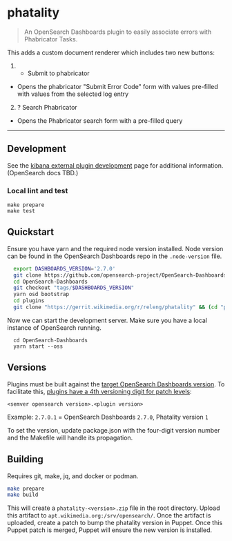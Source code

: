 # phatality

> An OpenSearch Dashboards plugin to easily associate errors with Phabricator Tasks.

This adds a custom document renderer which includes two new buttons:

1. + Submit to phabricator
 * Opens the phabricator "Submit Error Code" form with values
   pre-filled with values from the selected log entry
2. ? Search Phabricator
 * Opens the Phabricator search form with a pre-filled query

---

## Development

See the [kibana external plugin development](https://www.elastic.co/guide/en/kibana/current/external-plugin-development.html) page for additional information.  (OpenSearch docs TBD.)

### Local lint and test

```
make prepare
make test
```

## Quickstart

Ensure you have yarn and the required node version installed.  Node version can be found in the OpenSearch Dashboards repo in the `.node-version` file.

```bash
  export DASHBOARDS_VERSION='2.7.0'
  git clone https://github.com/opensearch-project/OpenSearch-Dashboards.git
  cd OpenSearch-Dashboards
  git checkout "tags/$DASHBOARDS_VERSION"
  yarn osd bootstrap
  cd plugins
  git clone "https://gerrit.wikimedia.org/r/releng/phatality" && (cd "phatality" && mkdir -p .git/hooks && curl -Lo `git rev-parse --git-dir`/hooks/commit-msg https://gerrit.wikimedia.org/r/tools/hooks/commit-msg; chmod +x `git rev-parse --git-dir`/hooks/commit-msg)
```

Now we can start the development server.  Make sure you have a local instance of OpenSearch running.
```
  cd OpenSearch-Dashboards
  yarn start --oss
```

## Versions

Plugins must be built against the [target OpenSearch Dashboards version](https://opensearch.org/docs/latest/install-and-configure/plugins/).  To facilitate this, [plugins have a 4th versioning digit for patch levels](https://github.com/opensearch-project/opensearch-plugins/blob/main/BUILDING.md#consume-dynamic-versions-of-opensearch-dependencies):
```
<semver opensearch version>.<plugin version>
```

Example: `2.7.0.1` = OpenSearch Dashboards `2.7.0`, Phatality version `1`

To set the version, update package.json with the four-digit version number and the Makefile will handle its propagation.

## Building

Requires git, make, jq, and docker or podman.
```bash
make prepare
make build
```
This will create a ```phatality-<version>.zip``` file in the root directory.  Upload this artifact to `apt.wikimedia.org:/srv/opensearch/`.
Once the artifact is uploaded, create a patch to bump the phatality version in Puppet.  Once this Puppet patch is merged, Puppet will ensure the new version is installed.
